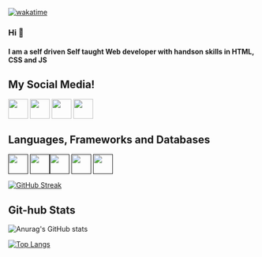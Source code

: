 [![wakatime](https://wakatime.com/badge/user/9e15e523-a76d-4606-8714-d2f94534f688.svg)](https://wakatime.com/@9e15e523-a76d-4606-8714-d2f94534f688)

### Hi 🤝

#### I am a self driven Self taught Web developer with handson skills in HTML, CSS and JS

## My Social Media!

<a href="https://www.linkedin.com/in/jeniffer-chelangat-a69290213/" target="blank"><img align="center" src="https://img.icons8.com/color/2x/linkedin-circled.png" height="40" /></a>
<a href="https://github.com/JennyRJ" target="blank"><img align="center" src="https://img.icons8.com/ios-filled/2x/github.png" height="40" /></a>
<a href="https://twitter.com/paula_jenine" target="blank"><img align="center" src="https://img.icons8.com/color/2x/twitter.png" height="40" /></a>
<a href="https://www.instagram.com/j_c.h.e.l.a/" target="blank"><img align="center" src="https://img.icons8.com/color/2x/instagram-new.png" height="40" /></a>

## Languages, Frameworks and Databases

<a href="" target="blank"><img align="center" src="https://img.icons8.com/color/2x/flutter.png" height="40" /></a>
<a href="" target="blank"><img align="center" src="https://img.icons8.com/color/2x/dart.png" height="40" /></a><a href="" target="blank"><img align="center" src="https://img.icons8.com/color/2x/html-5.png" height="40" /></a>
<a href="" target="blank"><img align="center" src="https://img.icons8.com/color/2x/css3.png" height="40" /></a>
<a href="" target="blank"><img align="center" src="https://img.icons8.com/color/2x/javascript.png" height="40" /></a>

[![GitHub Streak](https://github-readme-streak-stats.herokuapp.com?user=JennyRJ&theme=radical)](https://git.io/streak-stats)

## Git-hub Stats

![Anurag's GitHub stats](https://github-readme-stats.vercel.app/api?username=JennyRJ&show_icons=true&theme=radical)

[![Top Langs](https://github-readme-stats.vercel.app/api/top-langs/?username=JennyRJ&layout=compact)](https://github.com/JennyRJ/JennyRJ)
